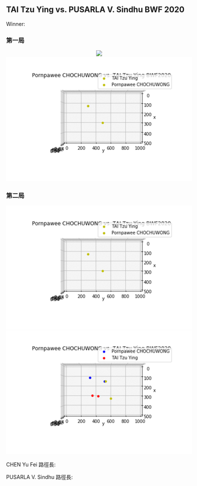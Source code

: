 ## TAI Tzu Ying vs. PUSARLA V. Sindhu BWF 2020

Winner: 

### 第一局
<center><img src='./results/output_7m2cKr.gif' width='800px'></center>
<center><img src='./results/Webp.net-gifmaker (4).gif' width='800px'></center>


### 第二局
<center><img src='./results/Webp.net-gifmaker (3).gif' width='800px'></center>
<center><img src='./results/Webp.net-gifmaker (5).gif' width='800px'></center>


CHEN Yu Fei 路徑長:

PUSARLA V. Sindhu 路徑長:
